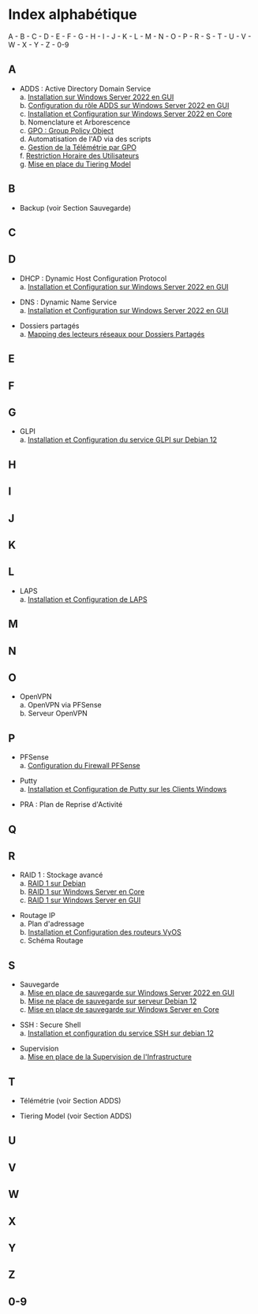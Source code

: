 # Index alphabétique

A - B - C - D - E - F - G - H - I - J - K - L - M - N - O - P - R - S - T - U - V - W - X - Y - Z - 0-9

## A

* ADDS : Active Directory Domain Service  
    a. [Installation sur Windows Server 2022 en GUI](/S09/annex/ADDS_WinServGUI.md)  
    b. [Configuration du rôle ADDS sur Windows Server 2022 en GUI](/S10/annex/ADDS_Conf_WinServGUI.md)  
    c. [Installation et Configuration sur Windows Server 2022 en Core](/S10/annex/ADDS_WinServCore.md)  
    b. Nomenclature et Arborescence  
    c. [GPO : Group Policy Object](/S11/annex/ADDS_GPO.md)  
    d. Automatisation de l'AD via des scripts  
    e. [Gestion de la Télémétrie par GPO](/S12/annex/Telemetry.md)  
    f. [Restriction Horaire des Utilisateurs](/S13/annex/LogonHours.md)  
    g. [Mise en place du Tiering Model](/S14/annex/Tiering_Model.md)  

## B

* Backup (voir Section Sauvegarde)  

## C

## D

* DHCP : Dynamic Host Configuration Protocol  
    a. [Installation et Configuration sur Windows Server 2022 en GUI](/S09/annex/DHCP_WinServGUI.md)  

* DNS : Dynamic Name Service  
    a. [Installation et Configuration sur Windows Server 2022 en GUI](/S09/annex/DNS_WinServGUI.md)  

* Dossiers partagés  
    a. [Mapping des lecteurs réseaux pour Dossiers Partagés](/S13/annex/Mapping.md)  

## E

## F

## G

* GLPI  
    a. [Installation et Configuration du service GLPI sur Debian 12](/S11/annex/GLPI.md)  

## H

## I

## J

## K

## L

* LAPS  
    a. [Installation et Configuration de LAPS](/S13/annex/LAPS.md)  

## M

## N

## O

* OpenVPN  
    a. OpenVPN via PFSense  
    b. Serveur OpenVPN  

## P

* PFSense  
    a. [Configuration du Firewall PFSense](/S12/annex/PFSense.md)  

* Putty  
    a. [Installation et Configuration de Putty sur les Clients Windows](/S11/annex/SSH.md)

* PRA : Plan de Reprise d'Activité

## Q

## R

* RAID 1 : Stockage avancé  
    a. [RAID 1 sur Debian](/S13/annex/Raid_Debian.md)    
    b. [RAID 1 sur Windows Server en Core](/S13/annex/Raid_Windows_Core.md)    
    c. [RAID 1 sur Windows Server en GUI](/S13/annex/Raid_Windows_GUI.md)    

* Routage IP  
    a. Plan d'adressage  
    b. [Installation et Configuration des routeurs VyOS](/S12/annex/Vyos.md)    
    c. Schéma Routage  

## S

* Sauvegarde  
    a. [Mise en place de sauvegarde sur Windows Server 2022 en GUI](/S13/annex/Backup.md)  
    b. [Mise ne place de sauvegarde sur serveur Debian 12](/S14/annex/Backup_Debian.md)  
    c. [Mise en place de sauvegarde sur Windows Server en Core](/S14/annex/Backup_Core.md)  

* SSH : Secure Shell  
    a. [Installation et configuration du service SSH sur debian 12](/S11/annex/SSH.md)  

* Supervision  
    a. [Mise en place de la Supervision de l'Infrastructure](/S14/annex/Supervision.md)  

## T

* Télémétrie (voir Section ADDS)  

* Tiering Model (voir Section ADDS)  

## U

## V

## W

## X

## Y

## Z

## 0-9